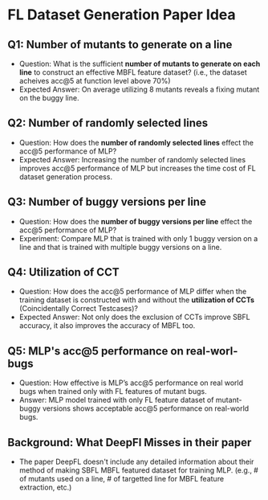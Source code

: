 # FL Dataset Generation Paper Idea


## Q1: Number of mutants to generate on a line
* Question: What is the sufficient **number of mutants to generate on each line** to construct an effective MBFL feature dataset? (i.e., the dataset acheives acc@5 at function level above 70%)
* Expected Answer: On average utilizing 8 mutants reveals a fixing mutant on the buggy line.

## Q2: Number of randomly selected lines
* Question: How does the **number of randomly selected lines** effect the acc@5 performance of MLP?
* Expected Answer: Increasing the number of randomly selected lines improves acc@5 performance of MLP but increases the time cost of FL dataset generation process.

## Q3: Number of buggy versions per line
* Question: How does the **number of buggy versions per line** effect the acc@5 performance of MLP?
* Experiment: Compare MLP that is trained with only 1 buggy version on a line and that is trained with multiple buggy versions on a line.

## Q4: Utilization of CCT
* Question: How does the acc@5 performance of MLP differ when the training dataset is constructed with and without the **utilization of CCTs** (Coincidentally Correct Testcases)?
* Expected Answer: Not only does the exclusion of CCTs improve SBFL accuracy, it also improves the accuracy of MBFL too.

## Q5: MLP's acc@5 performance on real-worl-bugs
* Question: How effective is MLP’s acc@5 performance on real world bugs when trained only with FL features of mutant bugs.
* Answer: MLP model trained with only FL feature dataset of mutant-buggy versions shows acceptable acc@5 performance on real-world bugs.


## Background: What DeepFl Misses in their paper
* The paper DeepFL doesn't include any detailed information about their method of making SBFL MBFL featured dataset for training MLP. (e.g., # of mutants used on a line, # of targetted line for MBFL feature extraction, etc.)
